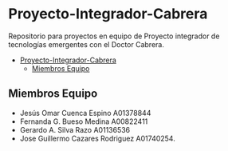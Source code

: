 # Proyecto-Integrador-Cabrera

Repositorio para proyectos en equipo de Proyecto integrador de tecnologías emergentes con el Doctor Cabrera.

- [Proyecto-Integrador-Cabrera](#proyecto-integrador-cabrera)
  - [Miembros Equipo](#miembros-equipo)

## Miembros Equipo

- Jesús Omar Cuenca Espino A01378844
- Fernanda G. Bueso Medina A00822411
- Gerardo A. Silva Razo A01136536
- Jose Guillermo Cazares Rodriguez A01740254.
